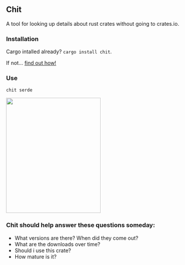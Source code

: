 ## Chit

A tool for looking up details about rust crates without going to crates.io.

### Installation

Cargo intalled already? `cargo install chit`.

If not... [find out how!](https://doc.rust-lang.org/cargo/getting-started/installation.html)

### Use

`chit serde`

<img src="https://github.com/peterheesterman/chit/blob/master/readme-images/chit_serde.png?raw=true" width="258"  height="315"/>

### Chit should help answer these questions someday:
  - What versions are there? When did they come out?
  - What are the downloads over time?
  - Should i use this crate? 
  - How mature is it? <Star rating>
